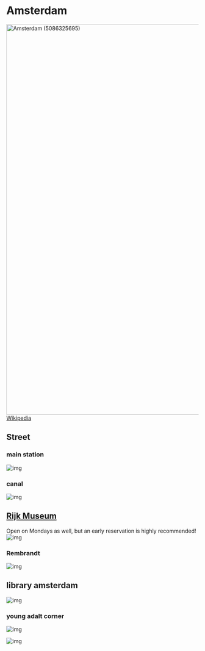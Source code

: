 # Amsterdam
<a title="Moyan Brenn from Italy, CC BY 2.0 &lt;https://creativecommons.org/licenses/by/2.0&gt;, via Wikimedia Commons" href="https://commons.wikimedia.org/wiki/File:Amsterdam_(5086325695).jpg"><img width="1024" alt="Amsterdam (5086325695)" src="https://upload.wikimedia.org/wikipedia/commons/thumb/9/9a/Amsterdam_%285086325695%29.jpg/1024px-Amsterdam_%285086325695%29.jpg?20180106224101"></a>
[Wikipedia](https://en.wikipedia.org/wiki/Amsterdam)  

## Street
### main station
![img](https://lh3.googleusercontent.com/d/1zqGm9JARSZBDb27HB_9ynjGgXaxc1lM1)
### canal
![img](https://lh3.googleusercontent.com/d/1gSrx2TBFJjpXxfSqz5XdctZ844W4q_ma)

## [Rijk Museum](https://www.rijksmuseum.nl/en)
Open on Mondays as well, but an early reservation is highly recommended!
![img](https://lh3.googleusercontent.com/d/1dCn13Y5v06g_ttj6vdYF0ZCvdD4og4xV)

### Rembrandt
![img](https://lh3.googleusercontent.com/d/1M9RhRsiZxldWz5hY003PFEzu3E6uGVuG)

## library amsterdam
![img](https://lh3.googleusercontent.com/d/1S0VYuitHzUa89216uMFf6YoRfwzxUtqI)
### young adalt corner
![img](https://lh3.googleusercontent.com/d/10GswCtGemiwAUuDOvIacYC2LpL5B_SKI)

![img](https://lh3.googleusercontent.com/d/1O2890zvbVv4TPnwcIG_Tps6eEMyu57d9)
